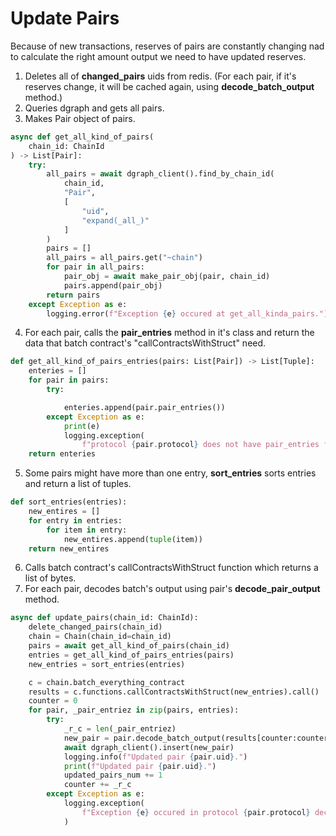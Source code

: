 # Update Pairs
Because of new transactions, reserves of pairs are constantly changing nad to calculate the right amount output we need to have updated reserves.
1. Deletes all of **changed_pairs** uids from redis. (For each pair, if it's reserves change, it will be cached again, using **decode_batch_output** method.)
2. Queries dgraph and gets all pairs.
3. Makes Pair object of pairs.
```python
async def get_all_kind_of_pairs(
    chain_id: ChainId
) -> List[Pair]:
    try:
        all_pairs = await dgraph_client().find_by_chain_id(
            chain_id,
            "Pair",
            [
                "uid",
                "expand(_all_)"
            ]
        )
        pairs = []
        all_pairs = all_pairs.get("~chain")
        for pair in all_pairs:
            pair_obj = await make_pair_obj(pair, chain_id)
            pairs.append(pair_obj)
        return pairs
    except Exception as e:
        logging.error(f"Exception {e} occured at get_all_kinda_pairs.")
```
4. For each pair, calls the **pair_entries** method in it's class and return the data that batch contract's "callContractsWithStruct" need.
```python
def get_all_kind_of_pairs_entries(pairs: List[Pair]) -> List[Tuple]:
    enteries = []
    for pair in pairs:
        try:

            enteries.append(pair.pair_entries())
        except Exception as e:
            print(e)
            logging.exception(
                f"protocol {pair.protocol} does not have pair_entries function")
    return enteries
```

5. Some pairs might have more than one entry, **sort_entries** sorts entries and return a list of tuples.
```python
def sort_entries(entries):
    new_entires = []
    for entry in entries:
        for item in entry:
            new_entires.append(tuple(item))
    return new_entires
```
6. Calls batch contract's callContractsWithStruct function which returns a list of bytes.
7. For each pair, decodes batch's output using pair's **decode_pair_output** method.
```python
async def update_pairs(chain_id: ChainId):
    delete_changed_pairs(chain_id)
    chain = Chain(chain_id=chain_id)
    pairs = await get_all_kind_of_pairs(chain_id)
    entries = get_all_kind_of_pairs_entries(pairs)
    new_entries = sort_entries(entries)

    c = chain.batch_everything_contract
    results = c.functions.callContractsWithStruct(new_entries).call()
    counter = 0
    for pair, _pair_entriez in zip(pairs, entries):
        try:
            _r_c = len(_pair_entriez)
            new_pair = pair.decode_batch_output(results[counter:counter+_r_c])
            await dgraph_client().insert(new_pair)
            logging.info(f"Updated pair {pair.uid}.")
            print(f"Updated pair {pair.uid}.")
            updated_pairs_num += 1
            counter += _r_c
        except Exception as e:
            logging.exception(
                f"Exception {e} occured in protocol {pair.protocol} decode_batch_output function."
            )
```
            